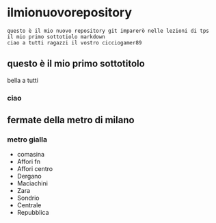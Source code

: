 # ilmionuovorepository
    questo è il mio nuovo repository git imparerò nelle lezioni di tps
    il mio primo sottotiolo markdown
    ciao a tutti ragazzi il vostro cicciogamer89
## questo è il mio primo sottotitolo
bella a tutti
### ciao
## fermate della metro di milano
### metro gialla
- comasina
- Affori fn
- Affori centro
- Dergano 
- Maciachini
- Zara 
- Sondrio
- Centrale
- Repubblica